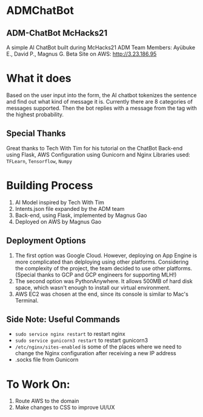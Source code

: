 # ADMChatBot
## ADM-ChatBot McHacks21
A simple AI ChatBot built during McHacks21
ADM Team Members: Ayübuke E., David P., Magnus G.
Beta Site on AWS: http://3.23.186.95

# What it does
Based on the user input into the form, the AI chatbot tokenizes the sentence and find out what kind of message it is. Currently there are 8 categories of messages supported. Then the bot replies with a message from the tag with the highest probability.

## Special Thanks
Great thanks to Tech With Tim for his tutorial on the ChatBot
Back-end using Flask, AWS Configuration using Gunicorn and Nginx
Libraries used: `TFLearn`, `Tensorflow`, `Numpy`

# Building Process
  1. AI Model inspired by Tech With Tim
  2. Intents.json file expanded by the ADM team
  3. Back-end, using Flask, implemented by Magnus Gao
  4. Deployed on AWS by Magnus Gao

## Deployment Options
  1. The first option was Google Cloud. However, deploying on App Engine is more complicated than delploying using other platforms. Considering the complexity of the project, the team decided to use other platforms. (Special thanks to GCP and GCP engineers for supporting MLH!)
  2. The second option was PythonAnywhere. It allows 500MB of hard disk space, which wasn't enough to install our virtual environment.
  3. AWS EC2 was chosen at the end, since its console is similar to Mac's Terminal. 
  

## Side Note: Useful Commands
- `sudo service nginx restart` to restart nginx
- `sudo service gunicorn3 restart` to restart gunicorn3
- `/etc/nginx/sites-enabled` is some of the places where we need to change the Nginx configuration after receiving a new IP address
- .socks file from Gunicorn



# To Work On:
  1. Route AWS to the domain
  2. Make changes to CSS to improve UI/UX
